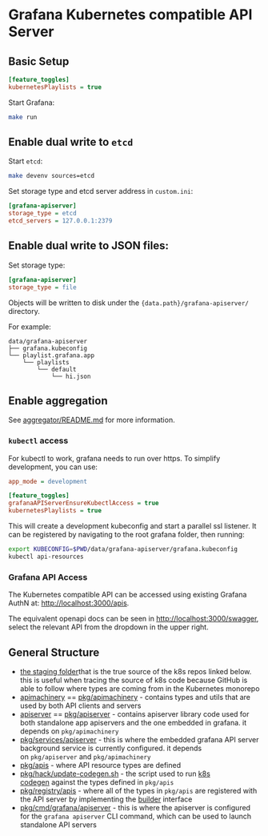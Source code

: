 # Grafana Kubernetes compatible API Server

## Basic Setup

```ini
[feature_toggles]
kubernetesPlaylists = true
```

Start Grafana:

```bash
make run
```

## Enable dual write to `etcd`

Start `etcd`:
```bash
make devenv sources=etcd
```

Set storage type and etcd server address in `custom.ini`:

```ini
[grafana-apiserver]
storage_type = etcd
etcd_servers = 127.0.0.1:2379
```

## Enable dual write to JSON files:

Set storage type:

```ini
[grafana-apiserver]
storage_type = file
```

Objects will be written to disk under the `{data.path}/grafana-apiserver/` directory.

For example:

```
data/grafana-apiserver
├── grafana.kubeconfig
└── playlist.grafana.app
    └── playlists
        └── default
            └── hi.json
```

## Enable aggregation

See [aggregator/README.md](./aggregator/README.md) for more information.

### `kubectl` access

For kubectl to work, grafana needs to run over https.  To simplify development, you can use:

```ini
app_mode = development

[feature_toggles]
grafanaAPIServerEnsureKubectlAccess = true 
kubernetesPlaylists = true
```

This will create a development kubeconfig and start a parallel ssl listener.  It can be registered by
navigating to the root grafana folder, then running:
```bash
export KUBECONFIG=$PWD/data/grafana-apiserver/grafana.kubeconfig
kubectl api-resources
```

### Grafana API Access

The Kubernetes compatible API can be accessed using existing Grafana AuthN at: [http://localhost:3000/apis](http://localhost:3000/apis).

The equivalent openapi docs can be seen in [http://localhost:3000/swagger](http://localhost:3000/swagger), 
select the relevant API from the dropdown in the upper right.

## General Structure

* [the staging folder](https://github.com/kubernetes/kubernetes/tree/master/staging/src/k8s.io)that is the true source of the k8s repos linked below. this is useful when tracing the source of k8s code because GitHub is able to follow where types are coming from in the Kubernetes monorepo
* [apimachinery](https://github.com/kubernetes/apimachinery) == [pkg/apimachinery](/pkg/apimachinery) - contains types and utils that are used by both API clients and servers
* [apiserver](https://github.com/kubernetes/apiserver) == [pkg/apiserver](/pkg/apiserver) - contains apiserver library code used for both standalone app apiservers and the one embedded in grafana. it depends on `pkg/apimachinery`
* [pkg/services/apiserver](/pkg/services/apiserver) - this is where the embedded grafana API server background service is currently configured. it depends on `pkg/apiserver` and `pkg/apimachinery`
* [pkg/apis](/pkg/apis) - where API resource types are defined
* [pkg/hack/update-codegen.sh](/hack#kubernetes-hack-alert) - the script used to run [k8s codegen](https://github.com/kubernetes/code-generator/) against the types defined in `pkg/apis`
* [pkg/registry/apis](/pkg/registry/apis) - where all of the types in `pkg/apis` are registered with the API server by implementing the [builder](/pkg/apiserver/builder/common.go#L18) interface
* [pkg/cmd/grafana/apiserver](/pkg/cmd/grafana/apiserver) - this is where the apiserver is configured for the `grafana apiserver` CLI command, which can be used to launch standalone API servers